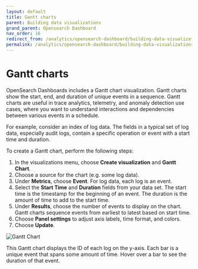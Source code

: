 ```yaml
---
layout: default
title: Gantt charts
parent: Building data visualizations
grand_parent: Opensearch Dashboard
nav_order: 16
redirect_from: /analytics/opensearch-dashboard/building-data-visualizations/using-gantt/
permalink: /analytics/opensearch-dashboard/building-data-visualizations/using-gantt/index.html
---
```


# Gantt charts

OpenSearch Dashboards includes a Gantt chart visualization. Gantt charts show the start, end, and duration of unique events in a sequence. Gantt charts are useful in trace analytics, telemetry, and anomaly detection use cases, where you want to understand interactions and dependencies between various events in a schedule.

For example, consider an index of log data. The fields in a typical set of log data, especially audit logs, contain a specific operation or event with a start time and duration.

To create a Gantt chart, perform the following steps:

1.  In the visualizations menu, choose  **Create visualization**  and  **Gantt Chart**.
2.  Choose a source for the chart (e.g. some log data).
3.  Under  **Metrics**, choose  **Event**. For log data, each log is an event.
4.  Select the  **Start Time**  and  **Duration**  fields from your data set. The start time is the timestamp for the beginning of an event. The duration is the amount of time to add to the start time.
5.  Under  **Results**, choose the number of events to display on the chart. Gantt charts sequence events from earliest to latest based on start time.
6.  Choose  **Panel settings**  to adjust axis labels, time format, and colors.
7.  Choose  **Update**.

![Gantt Chart]({{site.baseurl}}/images/building-data-visualizations/gantt-chart.png)

This Gantt chart displays the ID of each log on the y-axis. Each bar is a unique event that spans some amount of time. Hover over a bar to see the duration of that event.